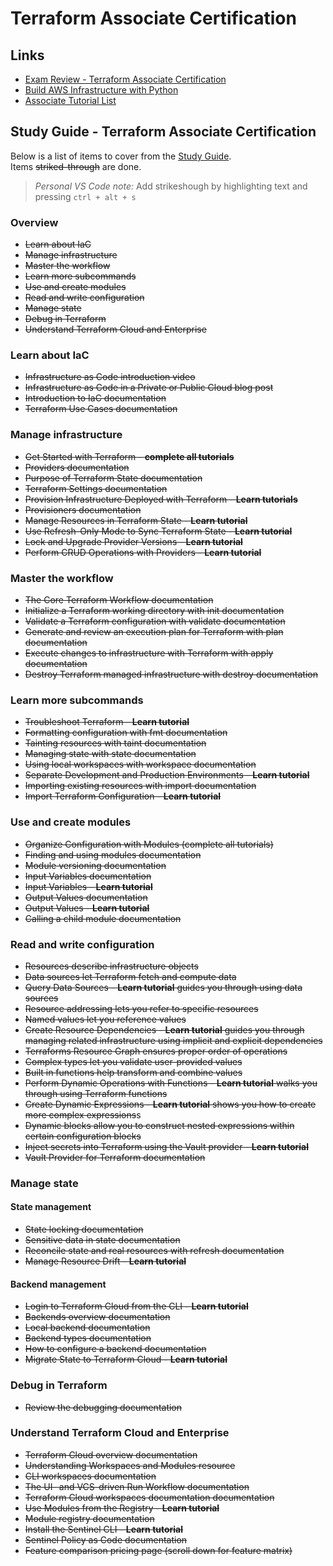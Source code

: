 # Terraform Associate Certification

## Links

- [Exam Review - Terraform Associate Certification](https://learn.hashicorp.com/tutorials/terraform/associate-review)
- [Build AWS Infrastructure with Python](https://learn.hashicorp.com/tutorials/terraform/cdktf-build-python?in=terraform/cdktf)
- [Associate Tutorial List](https://learn.hashicorp.com/collections/terraform/certification-associate-tutorials)

## Study Guide - Terraform Associate Certification

Below is a list of items to cover from the [Study Guide](https://learn.hashicorp.com/tutorials/terraform/associate-study).  
Items ~~striked-through~~ are done.

> *Personal VS Code note:* Add strikeshough by highlighting text and pressing `ctrl + alt + s`

### Overview

- ~~Learn about IaC~~
- ~~Manage infrastructure~~
- ~~Master the workflow~~
- ~~Learn more subcommands~~
- ~~Use and create modules~~
- ~~Read and write configuration~~
- ~~Manage state~~
- ~~Debug in Terraform~~
- ~~Understand Terraform Cloud and Enterprise~~

### Learn about IaC

- ~~Infrastructure as Code introduction video~~
- ~~Infrastructure as Code in a Private or Public Cloud blog post~~
- ~~Introduction to IaC documentation~~
- ~~Terraform Use Cases documentation~~

### Manage infrastructure

- ~~Get Started with Terraform - **complete all tutorials**~~
- ~~Providers documentation~~
- ~~Purpose of Terraform State documentation~~
- ~~Terraform Settings documentation~~
- ~~Provision Infrastructure Deployed with Terraform - **Learn tutorials**~~
- ~~Provisioners documentation~~
- ~~Manage Resources in Terraform State - **Learn tutorial**~~
- ~~Use Refresh-Only Mode to Sync Terraform State - **Learn tutorial**~~
- ~~Lock and Upgrade Provider Versions - **Learn tutorial**~~
- ~~Perform CRUD Operations with Providers - **Learn tutorial**~~

### Master the workflow

- ~~The Core Terraform Workflow documentation~~
- ~~Initialize a Terraform working directory with init documentation~~
- ~~Validate a Terraform configuration with validate documentation~~
- ~~Generate and review an execution plan for Terraform with plan documentation~~
- ~~Execute changes to infrastructure with Terraform with apply documentation~~
- ~~Destroy Terraform managed infrastructure with destroy documentation~~

### Learn more subcommands

- ~~Troubleshoot Terraform - **Learn tutorial**~~
- ~~Formatting configuration with fmt documentation~~
- ~~Tainting resources with taint documentation~~
- ~~Managing state with state documentation~~
- ~~Using local workspaces with workspace documentation~~
- ~~Separate Development and Production Environments - **Learn tutorial**~~
- ~~Importing existing resources with import documentation~~
- ~~Import Terraform Configuration - **Learn tutorial**~~

### Use and create modules

- ~~Organize Configuration with Modules (complete all tutorials)~~
- ~~Finding and using modules documentation~~
- ~~Module versioning documentation~~
- ~~Input Variables documentation~~
- ~~Input Variables - **Learn tutorial**~~
- ~~Output Values documentation~~
- ~~Output Values - **Learn tutorial**~~
- ~~Calling a child module documentation~~

### Read and write configuration

- ~~Resources describe infrastructure objects~~
- ~~Data sources let Terraform fetch and compute data~~
- ~~Query Data Sources - **Learn tutorial** guides you through using data sources~~
- ~~Resource addressing lets you refer to specific resources~~
- ~~Named values let you reference values~~
- ~~Create Resource Dependencies - **Learn tutorial** guides you through managing related infrastructure using implicit and explicit dependencies~~
- ~~Terraforms Resource Graph ensures proper order of operations~~
- ~~Complex types let you validate user-provided values~~
- ~~Built in functions help transform and combine values~~
- ~~Perform Dynamic Operations with Functions - **Learn tutorial** walks you through using Terraform functions~~
- ~~Create Dynamic Expressions - **Learn tutorial** shows you how to create more complex expressions~~s
- ~~Dynamic blocks allow you to construct nested expressions within certain configuration blocks~~
- ~~Inject secrets into Terraform using the Vault provider - **Learn tutorial**~~
- ~~Vault Provider for Terraform documentation~~

### Manage state

#### **State management**

- ~~State locking documentation~~
- ~~Sensitive data in state documentation~~
- ~~Reconcile state and real resources with refresh documentation~~
- ~~Manage Resource Drift - **Learn tutorial**~~

#### **Backend management**

- ~~Login to Terraform Cloud from the CLI - **Learn tutorial**~~
- ~~Backends overview documentation~~
- ~~Local backend documentation~~
- ~~Backend types documentation~~
- ~~How to configure a backend documentation~~
- ~~Migrate State to Terraform Cloud - **Learn tutorial**~~

### Debug in Terraform

- ~~Review the debugging documentation~~

### Understand Terraform Cloud and Enterprise

- ~~Terraform Cloud overview documentation~~
- ~~Understanding Workspaces and Modules resource~~
- ~~CLI workspaces documentation~~
- ~~The UI- and VCS-driven Run Workflow documentation~~
- ~~Terraform Cloud workspaces documentation documentation~~
- ~~Use Modules from the Registry - **Learn tutorial**~~
- ~~Module registry documentation~~
- ~~Install the Sentinel CLI - **Learn tutorial**~~
- ~~Sentinel Policy as Code documentation~~
- ~~Feature comparison pricing page (scroll down for feature matrix)~~
